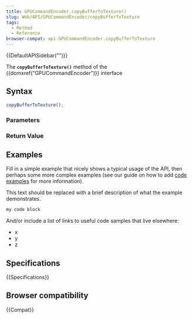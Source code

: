 ```yaml
---
title: GPUCommandEncoder.copyBufferToTexture()
slug: Web/API/GPUCommandEncoder/copyBufferToTexture
tags:
  - Method
  - Reference
browser-compat: api.GPUCommandEncoder.copyBufferToTexture
---
```

{{DefaultAPISidebar("")}}

The **`copyBufferToTexture()`** method of the {{domxref("GPUCommandEncoder")}} interface 

## Syntax

```js
copyBufferToTexture();
```

### Parameters



### Return Value



## Examples

Fill in a simple example that nicely shows a typical usage of the API, then perhaps some more complex examples (see our guide on how to add [code examples](/en-US/docs/MDN/Contribute/Structures/Code_examples) for more information).

This text should be replaced with a brief description of what the example demonstrates.

```js
my code block
```

And/or include a list of links to useful code samples that live elsewhere:

*   x
*   y
*   z

## Specifications

{{Specifications}}

## Browser compatibility

{{Compat}}

